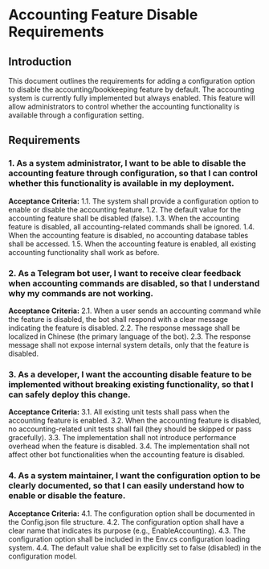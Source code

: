 # Accounting Feature Disable Requirements

## Introduction
This document outlines the requirements for adding a configuration option to disable the accounting/bookkeeping feature by default. The accounting system is currently fully implemented but always enabled. This feature will allow administrators to control whether the accounting functionality is available through a configuration setting.

## Requirements

### 1. As a system administrator, I want to be able to disable the accounting feature through configuration, so that I can control whether this functionality is available in my deployment.

**Acceptance Criteria:**
1.1. The system shall provide a configuration option to enable or disable the accounting feature.
1.2. The default value for the accounting feature shall be disabled (false).
1.3. When the accounting feature is disabled, all accounting-related commands shall be ignored.
1.4. When the accounting feature is disabled, no accounting database tables shall be accessed.
1.5. When the accounting feature is enabled, all existing accounting functionality shall work as before.

### 2. As a Telegram bot user, I want to receive clear feedback when accounting commands are disabled, so that I understand why my commands are not working.

**Acceptance Criteria:**
2.1. When a user sends an accounting command while the feature is disabled, the bot shall respond with a clear message indicating the feature is disabled.
2.2. The response message shall be localized in Chinese (the primary language of the bot).
2.3. The response message shall not expose internal system details, only that the feature is disabled.

### 3. As a developer, I want the accounting disable feature to be implemented without breaking existing functionality, so that I can safely deploy this change.

**Acceptance Criteria:**
3.1. All existing unit tests shall pass when the accounting feature is enabled.
3.2. When the accounting feature is disabled, no accounting-related unit tests shall fail (they should be skipped or pass gracefully).
3.3. The implementation shall not introduce performance overhead when the feature is disabled.
3.4. The implementation shall not affect other bot functionalities when the accounting feature is disabled.

### 4. As a system maintainer, I want the configuration option to be clearly documented, so that I can easily understand how to enable or disable the feature.

**Acceptance Criteria:**
4.1. The configuration option shall be documented in the Config.json file structure.
4.2. The configuration option shall have a clear name that indicates its purpose (e.g., EnableAccounting).
4.3. The configuration option shall be included in the Env.cs configuration loading system.
4.4. The default value shall be explicitly set to false (disabled) in the configuration model.